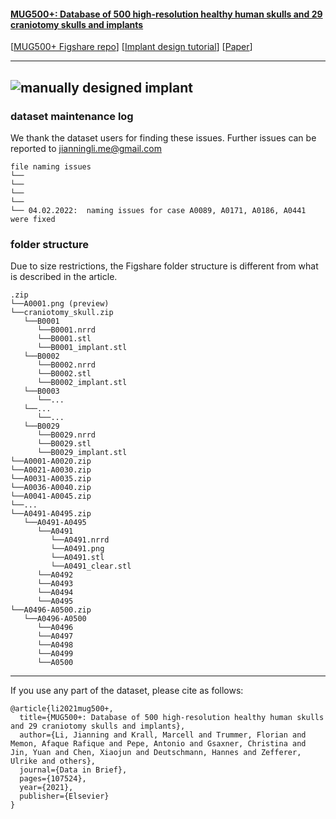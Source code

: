 #### [MUG500+: Database of 500 high-resolution healthy human skulls and 29 craniotomy skulls and implants](https://www.sciencedirect.com/science/article/pii/S2352340921008003)

[[MUG500+ Figshare repo](https://figshare.com/articles/dataset/MUG500_Repository/9616319)]
[[Implant design tutorial](https://www.youtube.com/watch?v=FzaR3ydjaSc)]
[[Paper](https://www.sciencedirect.com/science/article/pii/S2352340921008003)]

---
![manually designed implant](https://ars.els-cdn.com/content/image/1-s2.0-S2352340921008003-gr4_lrg.jpg)
----

### dataset maintenance log
We thank the dataset users for finding these issues. Further issues can be reported to jianningli.me@gmail.com 

```
file naming issues 
└── 
└── 
└── 
└── 
└── 04.02.2022:  naming issues for case A0089, A0171, A0186, A0441 were fixed
```


### folder structure
Due to size restrictions, the Figshare folder structure is different from what is described in the article. 

```
.zip
└──A0001.png (preview)
└──craniotomy_skull.zip
   └──B0001
      └──B0001.nrrd
      └──B0001.stl
      └──B0001_implant.stl     
   └──B0002
      └──B0002.nrrd
      └──B0002.stl
      └──B0002_implant.stl   
   └──B0003
      └──...   
   └──...
      └──... 
   └──B0029  
      └──B0029.nrrd
      └──B0029.stl
      └──B0029_implant.stl 
└──A0001-A0020.zip      
└──A0021-A0030.zip        
└──A0031-A0035.zip        
└──A0036-A0040.zip   
└──A0041-A0045.zip 
└──... 
└──A0491-A0495.zip 
   └──A0491-A0495
      └──A0491
         └──A0491.nrrd
         └──A0491.png
         └──A0491.stl
         └──A0491_clear.stl   
      └──A0492
      └──A0493
      └──A0494
      └──A0495
└──A0496-A0500.zip
   └──A0496-A0500
      └──A0496
      └──A0497
      └──A0498
      └──A0499
      └──A0500 

```



----
If you use any part of the dataset, please cite as follows:

```
@article{li2021mug500+,
  title={MUG500+: Database of 500 high-resolution healthy human skulls and 29 craniotomy skulls and implants},
  author={Li, Jianning and Krall, Marcell and Trummer, Florian and Memon, Afaque Rafique and Pepe, Antonio and Gsaxner, Christina and Jin, Yuan and Chen, Xiaojun and Deutschmann, Hannes and Zefferer, Ulrike and others},
  journal={Data in Brief},
  pages={107524},
  year={2021},
  publisher={Elsevier}
}
```
